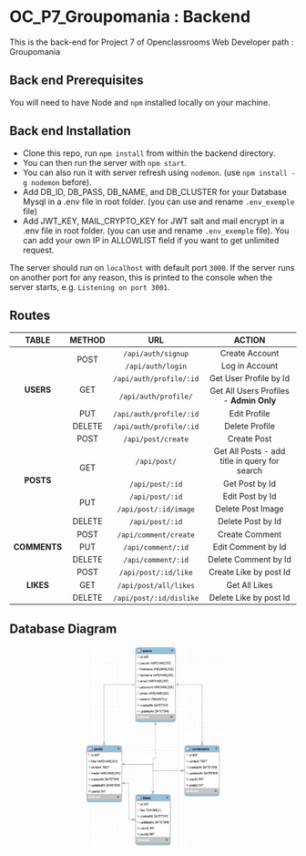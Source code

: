 # OC_P7_Groupomania : Backend 

This is the back-end for Project 7 of Openclassrooms Web Developer path : Groupomania

## Back end Prerequisites

You will need to have Node and `npm` installed locally on your machine.

## Back end Installation

- Clone this repo, run `npm install` from within the backend directory. 
- You can then run the server with `npm start`.
- You can also run it with server refresh using `nodemon`. (use `npm install -g nodemon` before).
- Add DB_ID, DB_PASS, DB_NAME, and DB_CLUSTER for your Database Mysql in a .env file in root folder. (you can use and rename `.env_exemple` file)
- Add JWT_KEY, MAIL_CRYPTO_KEY for JWT salt and mail encrypt in a .env file in root folder. (you can use and rename `.env_exemple` file). You can add your own IP in ALLOWLIST field if you want to get unlimited request.
  
The server should run on `localhost` with default port `3000`. If the server runs on another port for any reason, this is printed to the console when the server starts, e.g. `Listening on port 3001`.

## Routes

<table style = "text-align:center">
    <thead>
        <tr>
            <th style = "text-align:center" width = 10%>TABLE</th>
            <th style = "text-align:center" width = 10%>METHOD</th>
            <th style = "text-align:center" width = 30%>URL</th>
            <th style = "text-align:center" width = 40%> ACTION </th>
        </tr>
    </thead>
    <tbody>
        <tr>
            <td rowspan=7><b>USERS</b></td>
        </tr>
        <tr>
            <td rowspan=2">POST</td>
            <td><code>/api/auth/signup</code></td>
            <td>Create Account</td>
        </tr>
        <tr>
            <td><code>/api/auth/login</code></td>
            <td>Log in Account</td>
        </tr>
        <tr>
            <td rowspan=2>GET</td>
            <td><code>/api/auth/profile/:id</code></td>
            <td>Get User Profile by Id</td>
        </tr>
        <tr>
            <td><code>/api/auth/profile/</code></td>
            <td>Get All Users Profiles - <b>Admin Only</b></td>
        </tr>
        <tr>
            <td>PUT</td>
            <td><code>/api/auth/profile/:id</code></td>
            <td>Edit Profile</td>
        </tr>
        <tr>
            <td>DELETE</td>
            <td><code>/api/auth/profile/:id</code></td>
            <td>Delete Profile</td>
        </tr>
        <tr>
            <td rowspan=7><b>POSTS</b></td>
        </tr>
        <tr>
            <td>POST</td>
            <td><code>/api/post/create</code></td>
            <td>Create Post</td>
        </tr>
        <tr>
            <td rowspan=2>GET</td>
            <td><code>/api/post/</code></td>
            <td>Get All Posts - add title in query for search</td>
        </tr>
        <tr>
            <td><code>/api/post/:id</code></td>
            <td>Get Post by Id</td>
        </tr>
        <tr>
            <td rowspan=2>PUT</td>
            <td><code>/api/post/:id</code></td>
            <td>Edit Post by Id</td>
        </tr>
        <tr>
            <td><code>/api/post/:id/image</code></td>
            <td>Delete Post Image</td>
        </tr>
        <tr>
            <td>DELETE</td>
            <td><code>/api/post/:id</code></td>
            <td>Delete Post by Id</td>
        </tr>
        <tr>
            <td rowspan=4><b>COMMENTS</b></td>
        </tr>
        <tr>
            <td>POST</td>
            <td><code>/api/comment/create</code></td>
            <td>Create Comment</td>
        </tr>
        <tr>
            <td>PUT</td>
            <td><code>/api/comment/:id</code></td>
            <td>Edit Comment by Id</td>
        </tr>
        <tr>
            <td>DELETE</td>
            <td><code>/api/comment/:id</code></td>
            <td>Delete Comment by Id</b></td>
        </tr>
        <tr>
            <td rowspan=4><b>LIKES</b></td>
        </tr>
        <tr>
            <td>POST</td>
            <td><code>/api/post/:id/like</code></td>
            <td>Create Like by post Id</td>
        </tr>
        <tr>
            <td>GET</td>
            <td><code>/api/post/all/likes</code></td>
            <td>Get All Likes</td>
        </tr>
        <tr>
            <td>DELETE</td>
            <td><code>/api/post/:id/dislike</code></td>
            <td>Delete Like by post Id</td>
        </tr>
    </tbody>
</table>

## Database Diagram

<p align="center">
    <img src="https://github.com/mhihmi/HilmiMehdi_7_01052022/blob/main/backend/images/Readme/Db_Diagram.png" width="50%"/>
</p>